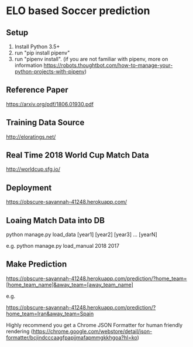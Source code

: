 # ELO based Soccer prediction

## Setup

1. Install Python 3.5+
2. run "pip install pipenv"
3. run "pipenv install".
(if you are not familiar with pipenv, 
more on information https://robots.thoughtbot.com/how-to-manage-your-python-projects-with-pipenv)


## Reference Paper

https://arxiv.org/pdf/1806.01930.pdf

## Training Data Source

http://eloratings.net/

## Real Time 2018 World Cup Match Data

http://worldcup.sfg.io/

## Deployment

https://obscure-savannah-41248.herokuapp.com/

## Loaing Match Data into DB

python manage.py load_data [year1] [year2] [year3] ... [yearN]

e.g. python manage.py load_manual 2018 2017

## Make Prediction

https://obscure-savannah-41248.herokuapp.com/prediction/?home_team=[home_team_name]&away_team=[away_team_name]

e.g.

https://obscure-savannah-41248.herokuapp.com/prediction/?home_team=Iran&away_team=Spain

Highly recommend you get a Chrome JSON Formatter for human friendly rendering (https://chrome.google.com/webstore/detail/json-formatter/bcjindcccaagfpapjjmafapmmgkkhgoa?hl=ko) 

